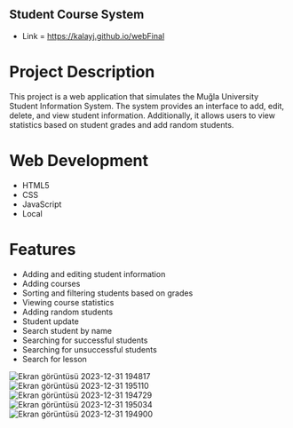 ## Student Course System
- Link = https://kalayj.github.io/webFinal
# Project Description
This project is a web application that simulates the Muğla University Student Information System. The system provides an interface to add, edit, delete, and view student information. Additionally, it allows users to view statistics based on student grades and add random students.

# Web Development
- HTML5
- CSS
- JavaScript
- Local

# Features
- Adding and editing student information
- Adding courses
- Sorting and filtering students based on grades
- Viewing course statistics
- Adding random students
- Student update
- Search student by name
- Searching for successful students
- Searching for unsuccessful students
- Search for lesson

![Ekran görüntüsü 2023-12-31 194817](https://github.com/KalayJ/webFinal/assets/151562880/68f01a49-3772-4e2d-818c-f141455a3a8b)
![Ekran görüntüsü 2023-12-31 195110](https://github.com/KalayJ/webFinal/assets/151562880/8936cf52-9b40-4a60-a944-cf0e35f1a45a)
![Ekran görüntüsü 2023-12-31 194729](https://github.com/KalayJ/webFinal/assets/151562880/64c40b8d-a684-45a3-a752-73b4d1faced3)
![Ekran görüntüsü 2023-12-31 195034](https://github.com/KalayJ/webFinal/assets/151562880/21df54bf-77d0-4f0d-9cc5-371924c8ea74)
![Ekran görüntüsü 2023-12-31 194900](https://github.com/KalayJ/webFinal/assets/151562880/4cf6f922-7b1c-4437-9dba-9a044f74cf99)

